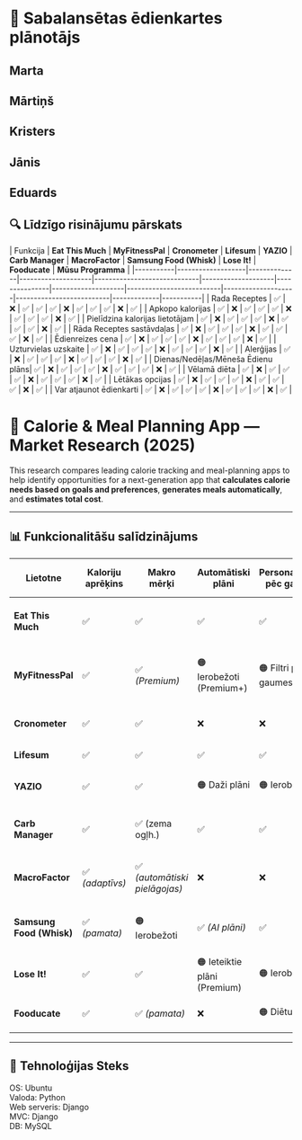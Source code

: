 # 🥗 Sabalansētas ēdienkartes plānotājs
## Marta
## Mārtiņš
## Kristers
## Jānis
## Eduards
## 🔍 Līdzīgo risinājumu pārskats

| Funkcija | **Eat This Much** | **MyFitnessPal** | **Cronometer** | **Lifesum** | **YAZIO** | **Carb Manager** | **MacroFactor** | **Samsung Food (Whisk)** | **Lose It!** | **Fooducate** | **Mūsu Programma** |
|-----------|-------------------|--------------|--------------------|-----------------------------|--------------------|---------------|--------------------|--------------------------|--------------------|--------------------------|-------------|-----------|
| Rada Receptes | ✅ | ❌ | ✅ | ✅ | ✅ | ❌ | ✅ | ✅ | ✅ | ❌ | ✅ |
| Apkopo kalorijas | ✅ | ❌ | ✅ | ✅ | ✅ | ❌ | ✅ | ✅ | ✅ | ❌ | ✅ |
| Pielīdzina kalorijas lietotājam | ✅ | ❌ | ✅ | ✅ | ✅ | ❌ | ✅ | ✅ | ✅ | ❌ | ✅ |
| Rāda Receptes sastāvdaļas | ✅ | ❌ | ✅ | ✅ | ✅ | ❌ | ✅ | ✅ | ✅ | ❌ | ✅ |
| Ēdienreizes cena | ✅ | ❌ | ✅ | ✅ | ✅ | ❌ | ✅ | ✅ | ✅ | ❌ | ✅ |
| Uzturvielas uzskaite | ✅ | ❌ | ✅ | ✅ | ✅ | ❌ | ✅ | ✅ | ✅ | ❌ | ✅ |
| Alerģijas | ✅ | ❌ | ✅ | ✅ | ✅ | ❌ | ✅ | ✅ | ✅ | ❌ | ✅ |
| Dienas/Nedēļas/Mēneša Ēdienu plāns| ✅ | ❌ | ✅ | ✅ | ✅ | ❌ | ✅ | ✅ | ✅ | ❌ | ✅ |
| Vēlamā diēta | ✅ | ❌ | ✅ | ✅ | ✅ | ❌ | ✅ | ✅ | ✅ | ❌ | ✅ |
| Lētākas opcijas | ✅ | ❌ | ✅ | ✅ | ✅ | ❌ | ✅ | ✅ | ✅ | ❌ | ✅ |
| Var atjaunot ēdienkarti | ✅ | ❌ | ✅ | ✅ | ✅ | ❌ | ✅ | ✅ | ✅ | ❌ | ✅ |


# 🧮 Calorie & Meal Planning App — Market Research (2025)

This research compares leading calorie tracking and meal-planning apps to help identify opportunities for a next-generation app that **calculates calorie needs based on goals and preferences**, **generates meals automatically**, and **estimates total cost**.

---

## 📊 Funkcionalitāšu salīdzinājums

| Lietotne | Kaloriju aprēķins | Makro mērķi | Automātiski plāni | Personalizācija pēc gaumes | Iepirkumu saraksts | Cena/budžets | Svītrkoda skeneris | AI foto / balss ievade | Receptes datubāze | Integrācija ar ierīcēm | Platformas | Piezīmes |
|-----------|-------------------|--------------|--------------------|-----------------------------|--------------------|---------------|--------------------|--------------------------|--------------------|--------------------------|-------------|-----------|
| **Eat This Much** | ✅ | ✅ | ✅ | ✅ | ✅ | 🟠 Budžeta ievade, daļēji cenu aprēķini | ❌ | ❌ | ✅ | ❌ | iOS / Android / Web | Spēcīga automatizācija, budžeta ievade |
| **MyFitnessPal** | ✅ | ✅ *(Premium)* | 🟠 Ierobežoti (Premium+) | 🟠 Filtri pēc gaumes | ❌ | 🟠 “Budžetam draudzīgi” ieteikumi | ✅ *(Premium)* | ✅ *(Foto, balss)* | ✅ (kopiena) | ✅ | iOS / Android / Web | Milzīga datubāze, personalizācija aug Premium līmenī |
| **Cronometer** | ✅ | ✅ | ❌ | ❌ | ❌ | ❌ | ✅ | ❌ | ✅ (mikroelementi) | ✅ | iOS / Android / Web | Precīza mikroelementu uzskaite |
| **Lifesum** | ✅ | ✅ | ✅ | ✅ | ✅ | ❌ | ✅ | ✅ *(foto/balss)* | ✅ | ✅ | iOS / Android | Daudz diētu un recepšu |
| **YAZIO** | ✅ | ✅ | 🟠 Daži plāni | 🟠 Ierobežota | 🟠 Ierobežota | ❌ | ✅ | ✅ *(foto)* | ✅ | ✅ | iOS / Android | Koncentrējas uz badošanos un AI ievadi |
| **Carb Manager** | ✅ | ✅ (zema ogļh.) | ✅ | ✅ | ✅ | ❌ | ✅ | ✅ *(Premium)* | ✅ | ✅ | iOS / Android / Web | Keto fokuss, pilni ēdienreižu plāni |
| **MacroFactor** | ✅ *(adaptīvs)* | ✅ *(automātiski pielāgojas)* | ❌ | ❌ | ❌ | ❌ | ✅ | ❌ | ✅ | ✅ | iOS / Android | Automātiski pielāgo kaloriju un makro mērķus |
| **Samsung Food (Whisk)** | ✅ *(pamata)* | 🟠 Ierobežoti | ✅ *(AI plāni)* | ✅ | ✅ | 🟠 Nav precīzu cenu, tikai veikalu saites | ❌ | 🟠 Sastāvdaņu atpazīšana | ✅ | ❌ | iOS / Android / Web | AI plānošana un virtuves pārvaldība |
| **Lose It!** | ✅ | ✅ | 🟠 Ieteiktie plāni (Premium) | 🟠 Ierobežoti | ❌ | ❌ | ✅ *(Premium)* | ✅ *(AI foto/balss)* | ✅ | ✅ | iOS / Android / Web | AI ievade + liela datubāze |
| **Fooducate** | ✅ | ✅ *(pamata)* | ❌ | 🟠 Diētu filtri | ❌ | ❌ | ✅ | ❌ | 🟠 Kopienas receptes | 🟠 Daļēja | iOS / Android / Web | Uzsvars uz produktu kvalitāti |

---


## 🧩 Tehnoloģijas Steks
OS: Ubuntu  
Valoda: Python  
Web serveris: Django  
MVC: Django  
DB: MySQL  
